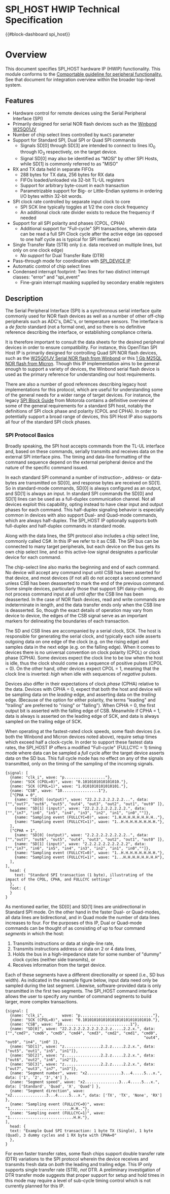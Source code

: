 # SPI_HOST HWIP Technical Specification

{{#block-dashboard spi_host}}

# Overview

This document specifies SPI_HOST hardware IP (HWIP) functionality.
This module conforms to the [Comportable guideline for peripheral functionality.](../../../doc/contributing/hw/comportability/README.md)
See that document for integration overview within the broader top-level system.

## Features

- Hardware control for remote devices using the Serial Peripheral Interface (SPI)
- Primarily designed for serial NOR flash devices such as the [Winbond W25Q01JV](https://www.winbond.com/resource-files/W25Q01JV%20SPI%20RevB%2011132019.pdf)
- Number of chip select lines controlled by `NumCS` parameter
- Support for Standard SPI, Dual SPI or Quad SPI commands
  - Signals SD[0] through SD[3] are intended to connect to lines IO<sub>0</sub> through IO<sub>3</sub> respectively, on the target device.
  - Signal SD[0] may also be identified as "MOSI" by other SPI Hosts, while SD[1] is commonly referred to as "MISO"
- RX and TX data held in separate FIFOs
   - 288 bytes for TX data, 256 bytes for RX data
   - FIFOs loaded/unloaded via 32-bit TL-UL registers
   - Support for arbitrary byte-count in each transaction
   - Parametrizable support for Big- or Little-Endian systems in ordering I/O bytes within 32-bit words.
- SPI clock rate controlled by separate input clock to core
   - SPI SCK line typically toggles at 1/2 the core clock frequency
   - An additional clock rate divider exists to reduce the frequency if needed
- Support for all SPI polarity and phases (CPOL, CPHA)
   - Additional support for "Full-cycle" SPI transactions, wherein data can be read a full SPI Clock cycle after the active edge (as opposed to one half cycle as is typical for SPI interfaces)
- Single Transfer Rate (STR) only (i.e. data received on multiple lines, but only on one clock edge)
   - *No support* for Dual Transfer Rate (DTR)
- Pass-through mode for coordination with [SPI_DEVICE IP](../spi_device/README.md)
- Automatic control of chip select lines
- Condensed interrupt footprint: Two lines for two distinct interrupt classes: "error" and "spi_event"
   - Fine-grain interrupt masking supplied by secondary enable registers

## Description

The Serial Peripheral Interface (SPI) is a synchronous serial interface quite commonly used for NOR flash devices as well as a number of other off-chip peripherals such as ADC's, DAC's, or temperature sensors.
The interface is a *de facto* standard (not a formal one), and so there is no definitive reference describing the interface, or establishing compliance criteria.

It is therefore important to consult the data sheets for the desired peripheral devices in order to ensure compatibility.
For instance, this OpenTitan SPI Host IP is primarily designed for controlling Quad SPI NOR flash devices, such as the [W25Q01JV Serial NOR flash from Winbond](https://www.winbond.com/resource-files/W25Q01JV%20SPI%20RevB%2011132019.pdf) or this [1 Gb M25QL NOR flash from Micron](https://media-www.micron.com/-/media/client/global/documents/products/data-sheet/nor-flash/serial-nor/mt25q/die-rev-b/mt25q_qlkt_l_01g_bbb_0.pdf?rev=43d124f03bbf4ef0962435e9ec63a185).
Though this IP implementation aims to be general enough to support a variety of devices, the Winbond serial flash device is used as the primary reference for understanding our host requirements.

There are also a number of good references describing legacy host implementations for this protocol, which are useful for understanding some of the general needs for a wider range of target devices.
For instance, the legacy [SPI Block Guide](https://web.archive.org/web/20150413003534/http://www.ee.nmt.edu/~teare/ee308l/datasheets/S12SPIV3.pdf) from Motorola contains a definitive overview of some of the general requirements for a standard SPI host, notably the definitions of SPI clock phase and polarity (CPOL and CPHA).
In order to potentially support a broad range of devices, this SPI Host IP also supports all four of the standard SPI clock phases.

### SPI Protocol Basics

Broadly speaking, the SPI host accepts commands from the TL-UL interface and, based on these commands, serially transmits and receives data on the external SPI interface pins.
The timing and data-line formatting of the command sequence depend on the external peripheral device and the nature of the specific command issued.

In each standard SPI command a number of instruction-, address- or data-bytes are transmitted on SD[0], and response bytes are received on SD[1].
So in standard-mode commands, SD[0] is always configured as an output, and SD[1] is always an input.
In standard SPI commands the SD[0] and SD[1] lines can be used as a full-duplex communication channel.
Not all devices exploit this capability, opting instead to have clear input and output phases for each command.
This half-duplex signaling behavior is especially common in devices with also support Dual- and Quad-mode commands, which are always half-duplex.
The SPI_HOST IP optionally supports both full-duplex and half-duplex commands in standard mode.

Along with the data lines, the SPI protocol also includes a chip select line, commonly called CS\#.
In this IP we refer to it as CSB.
The SPI bus can be connected to many target peripherals, but each device on the bus gets its own chip select line, and so this active-low signal designates a particular device for each command.

The chip-select line also marks the beginning and end of each command.
No device will accept any command input until CSB has been asserted for that device, and most devices (if not all) do not accept a second command unless CSB has been deasserted to mark the end of the previous command.
Some simple devices, particularly those that support SPI daisy-chaining, do not process command input at all until *after* the CSB line has been deasserted.
In the case of NOR flash devices, read and write commands are indeterminate in length, and the data transfer ends only when the CSB line is deasserted.
So, though the exact details of operation may vary from device to device, the edges of the CSB signal serve as an important markers for delineating the boundaries of each transaction.

The SD and CSB lines are accompanied by a serial clock, SCK.
The host is responsible for generating the serial clock, and typically each side asserts outgoing data on one edge of the clock (e.g. on the rising edge) and samples data in the next edge (e.g. on the falling edge).
When it comes to devices there is no universal convention on clock polarity (CPOL) or clock phase (CPHA).
Some devices expect the clock line to be low when the host is idle, thus the clock should come as a sequence of positive pulses (CPOL = 0).
On the other hand, other devices expect CPOL = 1, meaning that the clock line is inverted: *high* when idle with sequences of *negative* pulses.

Devices also differ in their expectations of clock *phase* (CPHA) relative to the data.
Devices with CPHA = 0, expect that both the host and device will be sampling data on the *leading* edge, and asserting data on the *trailing* edge.
(Because of the option for either polarity, the terms "leading" and "trailing" are preferred to "rising" or "falling").
When CPHA = 0, the first output bit is asserted with the falling edge of CSB.
Meanwhile if CPHA = 1, data is always is asserted on the leading edge of SCK, and data is always sampled on the trailing edge of SCK.

When operating at the fastest-rated clock speeds, some flash devices (i.e. both the Winbond and Micron devices noted above), require setup times which exceed half a clock-cycle.
In order to support these fastest data rates, the SPI_HOST IP offers a modified "Full-cycle" (FULLCYC = 1) timing mode where data can be sampled a *full* cycle after the target device asserts data on the SD bus.
This full cycle mode has no effect on any of the signals transmitted, only on the timing of the sampling of the incoming signals.

```wavejson
{signal: [
  {name: "clk_i", wave: "p.................."},
  {name: "SCK (CPOL=0)", wave: "0.1010101010101010."},
  {name: "SCK (CPOL=1)", wave: "1.0101010101010101."},
  {name: "CSB", wave: "10................1"},
  ["CPHA = 0",
    {name: "SD[0] (output)", wave: "22.2.2.2.2.2.2.2...", data: ["","out7", "out6", "out5", "out4", "out3", "out2", "out1", "out0" ]},
    {name: "SD[1] (input)", wave: "22.2.2.2.2.2.2.2.2.", data: ["","in7", "in6", "in5", "in4", "in3", "in2", "in1", "in0",""]},
    {name: "Sampling event (FULLCYC=0)", wave: "1.H.H.H.H.H.H.H.H.."},
    {name: "Sampling event (FULLCYC=1)", wave: "1..H.H.H.H.H.H.H.H."},
  ],
  ["CPHA = 1",
    {name: "SD[0] (output)", wave: "2.2.2.2.2.2.2.2.2..", data: ["","out7", "out6", "out5", "out4", "out3", "out2", "out1", "out0" ]},
    {name: "SD[1] (input)", wave: "2.2.2.2.2.2.2.2.2.2", data: ["","in7", "in6", "in5", "in4", "in3", "in2", "in1", "in0",""]},
    {name: "Sampling event (FULLCYC=0)", wave: "1..H.H.H.H.H.H.H.H."},
    {name: "Sampling event (FULLCYC=1)", wave: "1...H.H.H.H.H.H.H.H"},
  ],
],
  head: {
    text: "Standard SPI transaction (1 byte), illustrating of the impact of the CPOL, CPHA, and FULLCYC settings"
  },
  foot: {
  }
}
```

As mentioned earlier, the SD[0] and SD[1] lines are unidirectional in Standard SPI mode.
On the other hand in the faster Dual- or Quad-modes, all data lines are bidirectional, and in Quad mode the number of data lines increases to four.
For the purposes of this IP, Dual or Quad-mode commands can be thought of as consisting of up to four command *segments* in which the host:
1. Transmits instructions or data at single-line rate,
2. Transmits instructions address or data on 2 or 4 data lines,
3. Holds the bus in a high-impedance state for some number of "dummy" clock cycles (neither side transmits), or
4. Receives information from the target device.

Each of these segments have a different directionality or speed (i.e., SD bus width).
As indicated in the example figure below, input data need only be sampled during the last segment.
Likewise, software-provided data is only transmitted in the first two segments.
The SPI_HOST command interface allows the user to specify any number of command segments to build larger, more complex transactions.

```wavejson
{signal: [
  {name: "clk_i",        wave: "p................................"},
  {name: "SCK (CPOL=0)", wave: "0.101010101010101010101010101010."},
  {name: "CSB", wave: "10..............................1"},
  {name: "SD[0]", wave: "22.2.2.2.2.2.2.2.2.2.z.....2.2.x.", data: ["","cmd7", "cmd6", "cmd5", "cmd4", "cmd3", "cmd2", "cmd1", "cmd0",
                                                             "out4", "out0", "in4", "in0" ]},
  {name: "SD[1]", wave: "z................2.2.z.....2.2.x.", data: ["out5", "out1", "in5", "in1"]},
  {name: "SD[2]", wave: "z................2.2.z.....2.2.x.", data: ["out6", "out2", "in6", "in2"]},
  {name: "SD[3]", wave: "z................2.2.z.....2.2.x.", data: ["out7", "out3", "in7", "in3"]},
  {name: "Segment number", wave: "x2...............3...4.....5...x.", data: ['1', '2', '3','4'] },
  {name: "Segment speed", wave: "x2...............3...4.....5...x.", data: ['Standard', 'Quad', 'X', 'Quad'] },
  {name: "Segment direction", wave: "x2...............3...4.....5...x.", data: ['TX', 'TX', 'None', 'RX'] },
  {name: "Sampling event (FULLCYC=0)", wave: "1...........................H.H.."},
  {name: "Sampling event (FULLCYC=1)", wave: "1............................H.H."},
],
  head: {
  text: "Example Quad SPI transaction: 1 byte TX (Single), 1 byte (Quad), 3 dummy cycles and 1 RX byte with CPHA=0"
  },
}
```

For even faster transfer rates, some flash chips support double transfer rate (DTR) variations to the SPI protocol wherein the device receives and transmits fresh data on *both* the leading and trailing edge.
This IP only supports single transfer rate (STR), *not* DTR.
A preliminary investigation of DTR transfer mode suggests that proper support for setup and hold times in this mode may require a level of sub-cycle timing control which is not currently planned for this IP.
